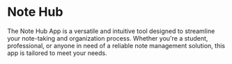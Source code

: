 # Note Hub

The Note Hub App is a versatile and intuitive tool designed to streamline your note-taking and organization process. Whether you're a student, professional, or anyone in need of a reliable note management solution, this app is tailored to meet your needs.